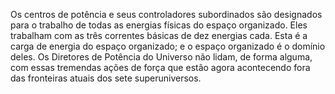 ﻿Os centros de potência e seus controladores subordinados são designados para o trabalho de todas as energias físicas do espaço organizado. Eles trabalham com as três correntes básicas de dez energias cada. Esta é a carga de energia do espaço organizado; e o espaço organizado é o domínio deles. Os Diretores de Potência do Universo não lidam, de forma alguma, com essas tremendas ações de força que estão agora acontecendo fora das fronteiras atuais dos sete superuniversos.